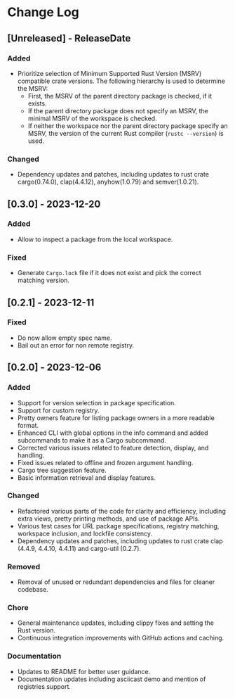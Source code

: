 # Change Log

<!-- next-header -->

## [Unreleased] - ReleaseDate

### Added

- Prioritize selection of Minimum Supported Rust Version (MSRV) compatible crate versions. The following hierarchy is used to determine the MSRV:
  - First, the MSRV of the parent directory package is checked, if it exists.
  - If the parent directory package does not specify an MSRV, the minimal MSRV of the workspace is checked.
  - If neither the workspace nor the parent directory package specify an MSRV, the version of the current Rust compiler (`rustc --version`) is used.

### Changed

- Dependency updates and patches, including updates to rust crate cargo(0.74.0), clap(4.4.12), anyhow(1.0.79) and semver(1.0.21).

## [0.3.0] - 2023-12-20

### Added

- Allow to inspect a package from the local workspace.

### Fixed

- Generate `Cargo.lock` file if it does not exist and pick the correct matching version.

## [0.2.1] - 2023-12-11

### Fixed

- Do now allow empty spec name.
- Bail out an error for non remote registry.

## [0.2.0] - 2023-12-06

### Added

- Support for version selection in package specification.
- Support for custom registry.
- Pretty owners feature for listing package owners in a more readable format.
- Enhanced CLI with global options in the info command and added subcommands to make it as a Cargo subcommand.
- Corrected various issues related to feature detection, display, and handling.
- Fixed issues related to offline and frozen argument handling.
- Cargo tree suggestion feature.
- Basic information retrieval and display features.

### Changed

- Refactored various parts of the code for clarity and efficiency, including extra views, pretty printing methods, and use of package APIs.
- Various test cases for URL package specifications, registry matching, workspace inclusion, and lockfile consistency.
- Dependency updates and patches, including updates to rust crate clap (4.4.9, 4.4.10, 4.4.11) and cargo-util (0.2.7).

### Removed

- Removal of unused or redundant dependencies and files for cleaner codebase.

### Chore

- General maintenance updates, including clippy fixes and setting the Rust version.
- Continuous integration improvements with GitHub actions and caching.

### Documentation

- Updates to README for better user guidance.
- Documentation updates including asciicast demo and mention of registries support.
